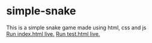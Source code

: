 # simple-snake
This is a simple snake game made using html, css and js
<br>
<a href="https://barajasss.github.io">Run index.html live.</a>
<a href="https://barajasss.github.io/test.html">Run test.html live.</a>

